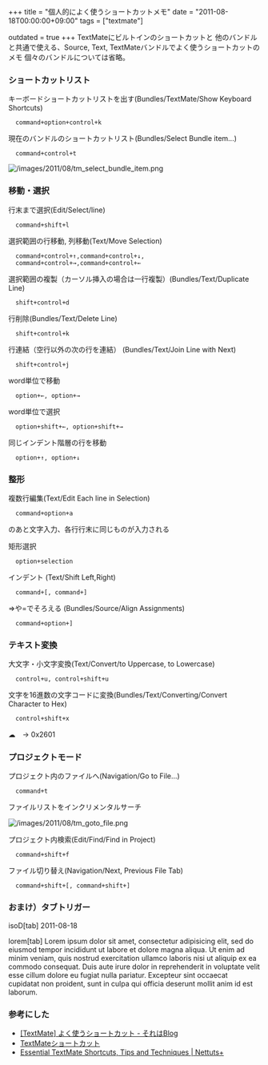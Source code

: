 +++
title = "個人的によく使うショートカットメモ"
date = "2011-08-18T00:00:00+09:00"
tags = ["textmate"]

outdated = true
+++
TextMateにビルトインのショートカットと 他のバンドルと共通で使える、Source, Text, TextMateバンドルでよく使うショートカットのメモ
個々のバンドルについては省略。

### ショートカットリスト

キーボードショートカットリストを出す(Bundles/TextMate/Show Keyboard Shortcuts)

```
  command+option+control+k
```

現在のバンドルのショートカットリスト(Bundles/Select Bundle item...)

```
  command+control+t
```

![/images/2011/08/tm_select_bundle_item.png](/images/2011/08/tm_select_bundle_item.png)

### 移動・選択
行末まで選択(Edit/Select/line)

```
  command+shift+l
```

選択範囲の行移動, 列移動(Text/Move Selection)

```
  command+control+↑,command+control+↓,
  command+control+→,command+control+←
```

選択範囲の複製（カーソル挿入の場合は一行複製）(Bundles/Text/Duplicate Line)

```
  shift+control+d
```

行削除(Bundles/Text/Delete Line)

```
  shift+control+k
```

行連結（空行以外の次の行を連結） (Bundles/Text/Join Line with Next)

```
  shift+control+j
```

word単位で移動

```
  option+←, option+→
```

word単位で選択

```
  option+shift+←, option+shift+→
```

同じインデント階層の行を移動

```
  option+↑, option+↓
```

### 整形
複数行編集(Text/Edit Each line in Selection)

```
  command+option+a
```
のあと文字入力、各行行末に同じものが入力される

矩形選択

```
  option+selection
```

インデント (Text/Shift Left,Right)

```
  command+[, command+]
```

=>や=でそろえる (Bundles/Source/Align Assignments)

```
  command+option+]
```

### テキスト変換
大文字・小文字変換(Text/Convert/to Uppercase, to Lowercase)

```
  control+u, control+shift+u
```

文字を16進数の文字コードに変換(Bundles/Text/Converting/Convert Character to Hex)

```
  control+shift+x
```

☁　→ 0x2601

### プロジェクトモード
プロジェクト内のファイルへ(Navigation/Go to File...)

```
  command+t
```
ファイルリストをインクリメンタルサーチ

![/images/2011/08/tm_goto_file.png](/images/2011/08/tm_goto_file.png)

プロジェクト内検索(Edit/Find/Find in Project)

```
  command+shift+f
```

ファイル切り替え(Navigation/Next, Previous File Tab)

```
  command+shift+[, command+shift+]
```

### おまけ）タブトリガー
isoD[tab] 2011-08-18

lorem[tab] Lorem ipsum dolor sit amet, consectetur adipisicing elit, sed do eiusmod tempor incididunt ut labore et dolore magna aliqua. Ut enim ad minim veniam, quis nostrud exercitation ullamco laboris nisi ut aliquip ex ea commodo consequat. Duis aute irure dolor in reprehenderit in voluptate velit esse cillum dolore eu fugiat nulla pariatur. Excepteur sint occaecat cupidatat non proident, sunt in culpa qui officia deserunt mollit anim id est laborum.


### 参考にした
- [[TextMate] よく使うショートカット - それはBlog](http://hamasyou.com/blog/archives/000380)
- [TextMateショートカット](http://www.kotodama.jp/blog/index.php/2009/09/30/textmate-1)
- [Essential TextMate Shortcuts, Tips and Techniques \| Nettuts+](http://net.tutsplus.com/tutorials/tools-and-tips/essential-textmate-shortcuts-tips-and-techniques/)
